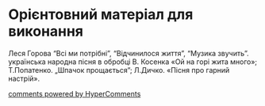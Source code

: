 <div id="hypercomments_widget" class="js-hypercomments-widget invisible"></div>


# Орієнтовний матеріал для виконання

Леся Горова “Всі ми потрібні”, “Відчинилося життя”, “Музика звучить”. українська народна пісня в обробці В. Косенка  «Ой на горі жита много»; Т.Попатенко. „Шпачок прощається”; Л.Дичко. «Пісня про гарний настрій».

<div class="js-hypercomments-container">
    <a href="http://hypercomments.com" class="hc-link" title="comments widget">comments powered by HyperComments</a>
</div>